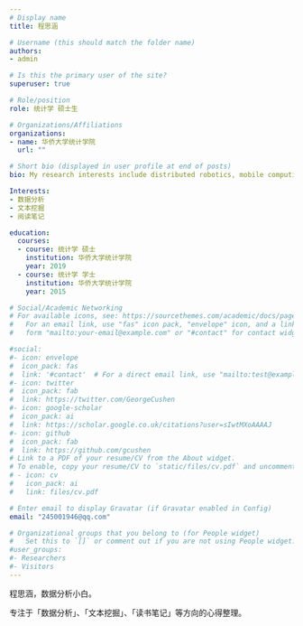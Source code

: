 ```yaml
---
# Display name
title: 程思涵

# Username (this should match the folder name)
authors:
- admin

# Is this the primary user of the site?
superuser: true

# Role/position
role: 统计学 硕士生

# Organizations/Affiliations
organizations:
- name: 华侨大学统计学院
  url: ""

# Short bio (displayed in user profile at end of posts)
bio: My research interests include distributed robotics, mobile computing and programmable matter.

Interests:
- 数据分析
- 文本挖掘
- 阅读笔记

education:
  courses:
  - course: 统计学 硕士
    institution: 华侨大学统计学院
    year: 2019
  - course: 统计学 学士
    institution: 华侨大学统计学院
    year: 2015

# Social/Academic Networking
# For available icons, see: https://sourcethemes.com/academic/docs/page-builder/#icons
#   For an email link, use "fas" icon pack, "envelope" icon, and a link in the
#   form "mailto:your-email@example.com" or "#contact" for contact widget.

#social:
#- icon: envelope
#  icon_pack: fas
#  link: '#contact'  # For a direct email link, use "mailto:test@example.org".
#- icon: twitter
#  icon_pack: fab
#  link: https://twitter.com/GeorgeCushen
#- icon: google-scholar
#  icon_pack: ai
#  link: https://scholar.google.co.uk/citations?user=sIwtMXoAAAAJ
#- icon: github
#  icon_pack: fab
#  link: https://github.com/gcushen
# Link to a PDF of your resume/CV from the About widget.
# To enable, copy your resume/CV to `static/files/cv.pdf` and uncomment the lines below.
# - icon: cv
#   icon_pack: ai
#   link: files/cv.pdf

# Enter email to display Gravatar (if Gravatar enabled in Config)
email: "245001946@qq.com"

# Organizational groups that you belong to (for People widget)
#   Set this to `[]` or comment out if you are not using People widget.
#user_groups:
#- Researchers
#- Visitors
---
```


程思涵，数据分析小白。

专注于「数据分析」、「文本挖掘」、「读书笔记」等方向的心得整理。
